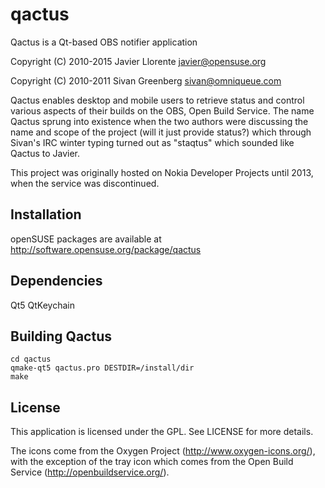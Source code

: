 qactus
======

Qactus is a Qt-based OBS notifier application

Copyright (C) 2010-2015 Javier Llorente <javier@opensuse.org>

Copyright (C) 2010-2011 Sivan Greenberg <sivan@omniqueue.com>


Qactus enables desktop and mobile users to retrieve status and control various aspects of their builds on the OBS, 
Open Build Service. 
The name Qactus sprung into existence when the two authors were discussing the name and scope of the project 
(will it just provide status?) which through Sivan's IRC winter typing turned out as "staqtus" which sounded like 
Qactus to Javier.

This project was originally hosted on Nokia Developer Projects until 2013, when the service was discontinued.

Installation
------------
openSUSE packages are available at http://software.opensuse.org/package/qactus

Dependencies
------------
Qt5
QtKeychain

Building Qactus
------------
```
cd qactus
qmake-qt5 qactus.pro DESTDIR=/install/dir
make
```

License
-------
This application is licensed under the GPL. See LICENSE for more details.

The icons come from the Oxygen Project (http://www.oxygen-icons.org/), with the exception of the tray icon which comes from the Open Build Service (http://openbuildservice.org/).



